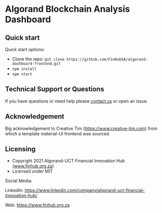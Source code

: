 # Algorand Blockchain Analysis Dashboard

## Quick start

Quick start options:

- Clone the repo: `git clone https://github.com/FinHubSA/algorand-dashboard-frontend.git`
- `npm install`
- `npm start`

## Technical Support or Questions

If you have questions or need help please [contact us](https://www.finhub.org.za/#contact-form) or open an issue.

## Acknowledgement

Big acknowledgement to Creative Tim (https://www.creative-tim.com) from which a template material-UI frontend was sourced. 

## Licensing

- Copyright 2021 Algorand-UCT Financial Innovation Hub (www.finhub.org.za)
- Licensed under MIT 

Social Media:

LinkedIn: <https://www.linkedin.com/company/algorand-uct-financial-innovation-hub/>

Web: <https://www.finhub.org.za>


